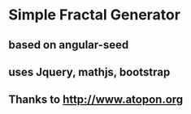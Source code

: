 # Simple Fractal Generator

## based on angular-seed

## uses Jquery, mathjs, bootstrap

## Thanks to http://www.atopon.org
